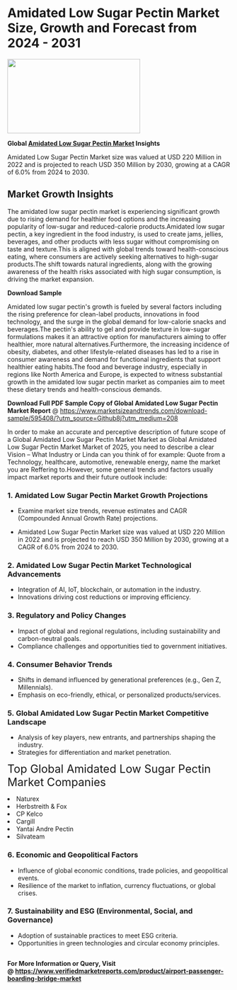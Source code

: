 <H1>Amidated Low Sugar Pectin Market Size, Growth and Forecast from 2024 - 2031</H1><img class="aligncenter size-medium wp-image-584254" src="https://thirdeyenews.in/wp-content/uploads/2024/09/Global-Market-Research-300x168.jpeg" alt="" width="300" height="168" /><p><strong>Global&nbsp;<a href="https://www.marketsizeandtrends.com/download-sample/595408/?utm_source=Github8j?utm_medium=208">Amidated Low Sugar Pectin Market</a> Insights</strong></p><p>Amidated Low Sugar Pectin Market size was valued at USD 220 Million in 2022 and is projected to reach USD 350 Million by 2030, growing at a CAGR of 6.0% from 2024 to 2030.</p><p><h2>Market Growth Insights</h2> <p>The amidated low sugar pectin market is experiencing significant growth due to rising demand for healthier food options and the increasing popularity of low-sugar and reduced-calorie products.Amidated low sugar pectin, a key ingredient in the food industry, is used to create jams, jellies, beverages, and other products with less sugar without compromising on taste and texture.This is aligned with global trends toward health-conscious eating, where consumers are actively seeking alternatives to high-sugar products.The shift towards natural ingredients, along with the growing awareness of the health risks associated with high sugar consumption, is driving the market expansion.</p> <p><strong>Download Sample</strong></p> <p>Amidated low sugar pectin's growth is fueled by several factors including the rising preference for clean-label products, innovations in food technology, and the surge in the global demand for low-calorie snacks and beverages.The pectin's ability to gel and provide texture in low-sugar formulations makes it an attractive option for manufacturers aiming to offer healthier, more natural alternatives.Furthermore, the increasing incidence of obesity, diabetes, and other lifestyle-related diseases has led to a rise in consumer awareness and demand for functional ingredients that support healthier eating habits.The food and beverage industry, especially in regions like North America and Europe, is expected to witness substantial growth in the amidated low sugar pectin market as companies aim to meet these dietary trends and health-conscious demands.</p> <p><span class=""><strong>Download Full PDF Sample Copy of Global Amidated Low Sugar Pectin Market Report</strong> @ <a href="https://www.marketsizeandtrends.com/download-sample/595408/?utm_source=Github8j?utm_medium=208" target="_blank">https://www.marketsizeandtrends.com/download-sample/595408/?utm_source=Github8j?utm_medium=208</a></span></p><p>In order to make an accurate and perceptive description of future scope of a Global&nbsp;Amidated Low Sugar Pectin Market Market as Global&nbsp;Amidated Low Sugar Pectin Market Market of 2025, you need to describe a clear Vision &ndash; What Industry or Linda can you think of for example: Quote from a Technology, healthcare, automotive, renewable energy, name the market you are Reffering to.However, some general trends and factors usually impact market reports and their future outlook include:</p><h3>1.&nbsp;<strong>Amidated Low Sugar Pectin Market Growth Projections</strong></h3><ul><li>Examine market size trends, revenue estimates and CAGR (Compounded Annual Growth Rate) projections.</li><li><p>Amidated Low Sugar Pectin Market size was valued at USD 220 Million in 2022 and is projected to reach USD 350 Million by 2030, growing at a CAGR of 6.0% from 2024 to 2030.</p></li></ul><h3>2.&nbsp;<strong>Amidated Low Sugar Pectin Market Technological Advancements</strong></h3><ul><li>Integration of AI, IoT, blockchain, or automation in the industry.</li><li>Innovations driving cost reductions or improving efficiency.</li></ul><h3>3.&nbsp;<strong>Regulatory and Policy Changes</strong></h3><ul><li>Impact of global and regional regulations, including sustainability and carbon-neutral goals.</li><li>Compliance challenges and opportunities tied to government initiatives.</li></ul><h3>4.&nbsp;<strong>Consumer Behavior Trends</strong></h3><ul><li>Shifts in demand influenced by generational preferences (e.g., Gen Z, Millennials).</li><li>Emphasis on eco-friendly, ethical, or personalized products/services.</li></ul><h3>5.&nbsp;<strong>Global Amidated Low Sugar Pectin Market Competitive Landscape</strong></h3><ul><li>Analysis of key players, new entrants, and partnerships shaping the industry.</li><li>Strategies for differentiation and market penetration.</li></ul><p data-pm-slice="1 1 []"><span style="color: inherit; font-family: inherit; font-size: 25px;">Top Global Amidated Low Sugar Pectin Market Companies</span></p><div class="" data-test-id=""><p><li>Naturex</li><li> Herbstreith & Fox</li><li> CP Kelco</li><li> Cargill</li><li> Yantai Andre Pectin</li><li> Silvateam</li></p></div><h3>6.&nbsp;<strong>Economic and Geopolitical Factors</strong></h3><ul><li>Influence of global economic conditions, trade policies, and geopolitical events.</li><li>Resilience of the market to inflation, currency fluctuations, or global crises.</li></ul><h3>7.&nbsp;<strong>Sustainability and ESG (Environmental, Social, and Governance)</strong></h3><ul><li>Adoption of sustainable practices to meet ESG criteria.</li><li>Opportunities in green technologies and circular economy principles.</li></ul><h2><strong style="font-size: 14px;">For More Information or Query, Visit @&nbsp;</strong><a style="background-color: #ffffff; font-size: 14px;" href="https://www.marketsizeandtrends.com/report/amidated-low-sugar-pectin-market/" target="_blank">https://www.verifiedmarketreports.com/product/airport-passenger-boarding-bridge-market</a></h2>